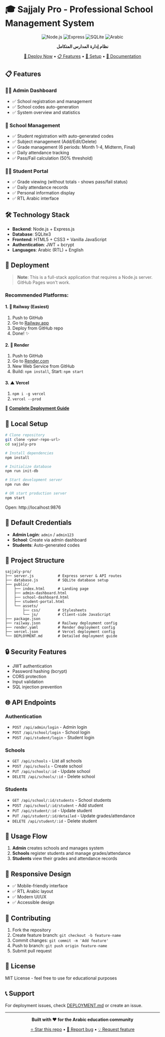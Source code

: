 # 🎓 Sajjaly Pro - Professional School Management System

<div align="center">

![Node.js](https://img.shields.io/badge/Node.js-16+-green)
![Express](https://img.shields.io/badge/Express-4.19-blue)
![SQLite](https://img.shields.io/badge/SQLite-5.1-orange)
![Arabic](https://img.shields.io/badge/Language-Arabic-red)

**نظام إدارة المدارس المتكامل**

[🚀 Deploy Now](#-deployment) • [📋 Features](#-features) • [🔧 Setup](#-local-setup) • [📖 Documentation](#-documentation)

</div>

## 📋 Features

### 👨‍💼 Admin Dashboard
- ✅ School registration and management
- ✅ School codes auto-generation
- ✅ System overview and statistics

### 🏫 School Management  
- ✅ Student registration with auto-generated codes
- ✅ Subject management (Add/Edit/Delete)
- ✅ Grade management (6 periods: Month 1-4, Midterm, Final)
- ✅ Daily attendance tracking
- ✅ Pass/Fail calculation (50% threshold)

### 👨‍🎓 Student Portal
- ✅ Grade viewing (without totals - shows pass/fail status)
- ✅ Daily attendance records
- ✅ Personal information display
- ✅ RTL Arabic interface

## 🛠 Technology Stack

- **Backend**: Node.js + Express.js
- **Database**: SQLite3
- **Frontend**: HTML5 + CSS3 + Vanilla JavaScript
- **Authentication**: JWT + bcrypt
- **Languages**: Arabic (RTL) + English

## 🚀 Deployment

> **Note**: This is a full-stack application that requires a Node.js server. GitHub Pages won't work.

### Recommended Platforms:

#### 1. 🚂 Railway (Easiest)
1. Push to GitHub
2. Go to [Railway.app](https://railway.app) 
3. Deploy from GitHub repo
4. Done! ✨

#### 2. 🎨 Render
1. Push to GitHub  
2. Go to [Render.com](https://render.com)
3. New Web Service from GitHub
4. Build: `npm install`, Start: `npm start`

#### 3. ▲ Vercel  
1. `npm i -g vercel`
2. `vercel --prod`

📖 **[Complete Deployment Guide](DEPLOYMENT.md)**

## 🔧 Local Setup

```bash
# Clone repository
git clone <your-repo-url>
cd sajjaly-pro

# Install dependencies
npm install

# Initialize database
npm run init-db

# Start development server
npm run dev

# OR start production server
npm start
```

Open: http://localhost:9876

## 🔑 Default Credentials

- **Admin Login**: `admin` / `admin123`
- **School**: Create via admin dashboard
- **Students**: Auto-generated codes

## 📁 Project Structure

```
sajjaly-pro/
├── server.js           # Express server & API routes
├── database.js         # SQLite database setup
├── public/            
│   ├── index.html      # Landing page
│   ├── admin-dashboard.html
│   ├── school-dashboard.html  
│   ├── student-portal.html
│   └── assets/
│       ├── css/        # Stylesheets
│       └── js/         # Client-side JavaScript
├── package.json
├── railway.json        # Railway deployment config
├── render.yaml         # Render deployment config
├── vercel.json         # Vercel deployment config
└── DEPLOYMENT.md       # Detailed deployment guide
```

## 🔒 Security Features

- JWT authentication
- Password hashing (bcrypt)
- CORS protection
- Input validation
- SQL injection prevention

## 🌐 API Endpoints

### Authentication
- `POST /api/admin/login` - Admin login
- `POST /api/school/login` - School login  
- `POST /api/student/login` - Student login

### Schools
- `GET /api/schools` - List all schools
- `POST /api/schools` - Create school
- `PUT /api/schools/:id` - Update school
- `DELETE /api/schools/:id` - Delete school

### Students  
- `GET /api/school/:id/students` - School students
- `POST /api/school/:id/student` - Add student
- `PUT /api/student/:id` - Update student
- `PUT /api/student/:id/detailed` - Update grades/attendance
- `DELETE /api/student/:id` - Delete student

## 🎯 Usage Flow

1. **Admin** creates schools and manages system
2. **Schools** register students and manage grades/attendance  
3. **Students** view their grades and attendance records

## 📱 Responsive Design

- ✅ Mobile-friendly interface
- ✅ RTL Arabic layout
- ✅ Modern UI/UX
- ✅ Accessible design

## 🤝 Contributing

1. Fork the repository
2. Create feature branch: `git checkout -b feature-name`
3. Commit changes: `git commit -m 'Add feature'`
4. Push to branch: `git push origin feature-name`  
5. Submit pull request

## 📄 License

MIT License - feel free to use for educational purposes

## 📞 Support

For deployment issues, check [DEPLOYMENT.md](DEPLOYMENT.md) or create an issue.

---

<div align="center">

**Built with ❤️ for the Arabic education community**

[⭐ Star this repo](../../stargazers) • [🐛 Report bug](../../issues) • [💡 Request feature](../../issues)

</div>
